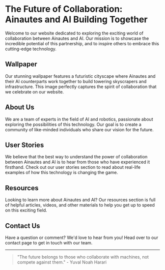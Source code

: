 <!--font:Playfair Display-->

# The Future of Collaboration: Ainautes and AI Building Together

Welcome to our website dedicated to exploring the exciting world of collaboration between Ainautes and AI. Our mission is to showcase the incredible potential of this partnership, and to inspire others to embrace this cutting-edge technology.

## Wallpaper

Our stunning wallpaper features a futuristic cityscape where Ainautes and their AI counterparts work together to build towering skyscrapers and infrastructure. This image perfectly captures the spirit of collaboration that we celebrate on our website.

## About Us

We are a team of experts in the field of AI and robotics, passionate about exploring the possibilities of this technology. Our goal is to create a community of like-minded individuals who share our vision for the future.

## User Stories

We believe that the best way to understand the power of collaboration between Ainautes and AI is to hear from those who have experienced it firsthand. Check out our user stories section to read about real-life examples of how this technology is changing the game.

## Resources

Looking to learn more about Ainautes and AI? Our resources section is full of helpful articles, videos, and other materials to help you get up to speed on this exciting field.

## Contact Us

Have a question or comment? We'd love to hear from you! Head over to our contact page to get in touch with our team.

---

> "The future belongs to those who collaborate with machines, not compete against them." - Yuval Noah Harari

<!--

Write me content for website with wallpaper which alt text is:

"A futuristic cityscape where Ainautes and their AI counterparts work together to build towering skyscrapers and infrastructure."

The name/title of the page should not be 1:1 copy of the alt text but rather a real content of the website which is using this wallpaper.

- Use markdown format 
- Start with heading
- Heading should be short and concise
- The content should look like a real website 
- The website should not be about the wallpaper, wallpaper is just a related background
- Heading should be contain work "wallpaper" or "background"
- Include real sections like references, contact, user stories, etc. use things relevant to the page purpose.
- Feel free to use structure like headings, bullets, numbering, blockquotes, paragraphs, horizontal lines, etc.
- You can use formatting like bold or _italic_
- You can include UTF-8 emojis
- Links should be only #hash anchors (and you can refer to the document itself)
- Do not include images


---


# The Future of Collaboration: Ainautes and AI Building Together

Welcome to our website dedicated to exploring the exciting world of collaboration between Ainautes and AI. Our mission is to showcase the incredible potential of this partnership, and to inspire others to embrace this cutting-edge technology.

## Wallpaper

Our stunning wallpaper features a futuristic cityscape where Ainautes and their AI counterparts work together to build towering skyscrapers and infrastructure. This image perfectly captures the spirit of collaboration that we celebrate on our website.

## About Us

We are a team of experts in the field of AI and robotics, passionate about exploring the possibilities of this technology. Our goal is to create a community of like-minded individuals who share our vision for the future.

## User Stories

We believe that the best way to understand the power of collaboration between Ainautes and AI is to hear from those who have experienced it firsthand. Check out our user stories section to read about real-life examples of how this technology is changing the game.

## Resources

Looking to learn more about Ainautes and AI? Our resources section is full of helpful articles, videos, and other materials to help you get up to speed on this exciting field.

## Contact Us

Have a question or comment? We'd love to hear from you! Head over to our contact page to get in touch with our team.

---

> "The future belongs to those who collaborate with machines, not compete against them." - Yuval Noah Harari

-->
